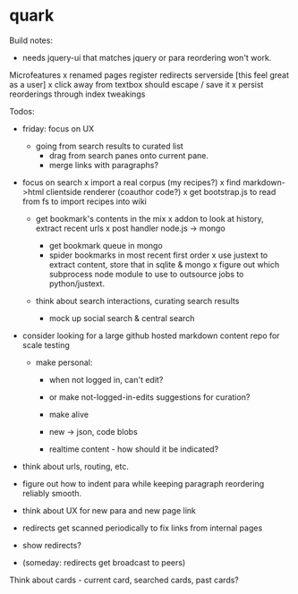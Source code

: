 quark
=====

Build notes:
 - needs jquery-ui that matches jquery or para reordering won't work.

Microfeatures
 x renamed pages register redirects serverside [this feel great as a user]
 x click away from textbox should escape / save it
 x persist reorderings through index tweakings

Todos:

- friday: focus on UX
  - going from search results to curated list
    - drag from search panes onto current pane.
    - merge links with paragraphs?

 - focus on search
	 x import a real corpus (my recipes?)
	 	x find markdown->html clientside renderer (coauthor code?)
	 	x get bootstrap.js to read from fs to import recipes into wiki

	 - get bookmark's contents in the mix
	  x addon to look at history, extract recent urls
	  x post handler node.js -> mongo
	 	- get bookmark queue in mongo
	 	- spider bookmarks in most recent first order
	 	x use justext to extract content, store that in sqlite & mongo
   	  x figure out which subprocess node module to use to outsource jobs to python/justext.
   - think about search interactions, curating search results

	 - mock up social search & central search

- consider looking for a large github hosted markdown content repo for scale testing

  - make personal:
	  - when not logged in, can't edit?
	  - or make not-logged-in-edits suggestions for curation?
	 	
	- make alive
	 - new -> json, code blobs
	 - realtime content - how should it be indicated?

 - think about urls, routing, etc.
 - figure out how to indent para while keeping paragraph reordering reliably smooth.
 - think about UX for new para and new page link
 - redirects get scanned periodically to fix links from internal pages
 - show redirects?
 - (someday: redirects get broadcast to peers)

Think about cards - current card, searched cards, past cards?
